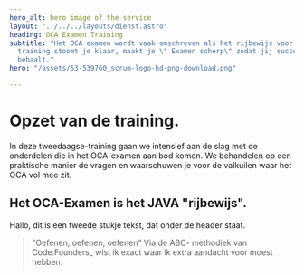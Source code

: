 ```yaml
---
hero_alt: hero image of the service
layout: "../../../layouts/dienst.astro"
heading: OCA Examen Training
subtitle: "Het OCA examen wordt vaak omschreven als het rijbewijs voor JAVA. \nDeze
  training stoomt je klaar, maakt je \" Examen scherp\" zodat jij succesvol het OCA
  behaalt."
hero: "/assets/53-539760_scrum-logo-hd-png-download.png"

---
```

# Opzet van de training.

In deze tweedaagse-training gaan we intensief aan de slag met de onderdelen die in het OCA-examen aan bod komen. We behandelen op een praktische manier de vragen en waarschuwen je voor de valkuilen waar het OCA vol mee zit.

## Het OCA-Examen is het JAVA "rijbewijs".

Hallo, dit is een tweede stukje tekst, dat onder de header staat.

> "Oefenen, oefenen, oefenen"  Via de ABC- methodiek van Code.Founders_ wist ik exact waar ik extra aandacht voor moest hebben.